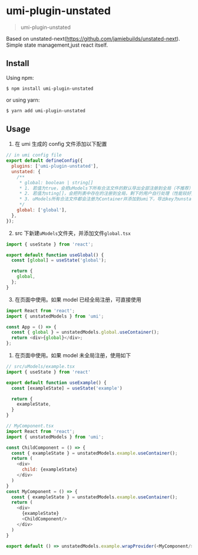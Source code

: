 # umi-plugin-unstated

> umi-plugin-unstated

Based on unstated-next(https://github.com/jamiebuilds/unstated-next). Simple state management,just react itself.

## Install

Using npm:

```bash
$ npm install umi-plugin-unstated
```

or using yarn:

```bash
$ yarn add umi-plugin-unstated
```

## Usage

1. 在 umi 生成的 config 文件添加以下配置

```javascript
// in umi config file
export default defineConfig({
  plugins: ['umi-plugin-unstated'],
  unstated: {
    /**
     * global: boolean | string[]
     * 1. 若值为true，会把uModels下所有合法文件的默认导出全部注册到全局（不推荐）
     * 2. 若值为sting[]，会把列表中存在的注册到全局，剩下的用户自行处理（性能较好）
     * 3. uModels所有合法文件都会注册为Container并添加到umi下，导出key为unstatedModels（import { unstatedModels } from 'umi'）
     */
    global: ['global'],
  },
});
```

2. src 下新建`uModels`文件夹，并添加文件`global.tsx`

```javascript
import { useState } from 'react';

export default function useGlobal() {
  const [global] = useState('global');

  return {
    global,
  };
}
```

3. 在页面中使用。如果 model 已经全局注册，可直接使用

```javascript
import React from 'react';
import { unstatedModels } from 'umi';

const App = () => {
  const { global } = unstatedModels.global.useContainer();
  return <div>{global}</div>;
};
```

1. 在页面中使用。如果 model 未全局注册，使用如下

```javascript
// src/uModels/example.tsx
import { useState } from 'react'

export default function useExample() {
  const [exampleState] = useState('example')

  return {
    exampleState,
  }
}

// MyComponent.tsx
import React from 'react';
import { unstatedModels } from 'umi';

const ChildComponent = () => {
  const { exampleState } = unstatedModels.example.useContainer();
  return (
    <div>
      child: {exampleState}
    </div>
  )
}
const MyComponent = () => {
  const { exampleState } = unstatedModels.example.useContainer();
  return (
    <div>
      {exampleState}
      <ChildComponent/>
    </div>
  )
}

export default () => unstatedModels.example.wrapProvider(<MyComponent/>)
```
